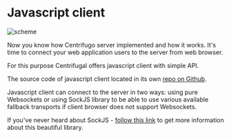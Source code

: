# Javascript client

![scheme](https://raw.githubusercontent.com/centrifugal/documentation/master/assets/images/scheme_client.png)

Now you know how Centrifugo server implemented and how it works. It's time to connect your
web application users to the server from web browser.

For this purpose Centrifugal offers javascript client with simple API.

The source code of javascript client located in its own [repo on Github](https://github.com/centrifugal/centrifuge-js).

Javascript client can connect to the server in two ways: using pure Websockets or using
SockJS library to be able to use various available fallback transports if client browser
does not support Websockets.

If you've never heard about SockJS - [follow this link](https://github.com/sockjs/sockjs-client) to
get more information about this beautiful library.
